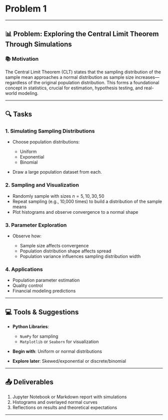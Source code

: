 # Problem 1



---

## 📊 Problem: Exploring the Central Limit Theorem Through Simulations

### 📚 Motivation

The Central Limit Theorem (CLT) states that the sampling distribution of the sample mean approaches a normal distribution as sample size increases—regardless of the original population distribution. This forms a foundational concept in statistics, crucial for estimation, hypothesis testing, and real-world modeling.

---

## 🔍 Tasks

### 1. **Simulating Sampling Distributions**

* Choose population distributions:

  * Uniform
  * Exponential
  * Binomial
* Draw a large population dataset from each.

### 2. **Sampling and Visualization**

* Randomly sample with sizes $n = 5, 10, 30, 50$
* Repeat sampling (e.g., 10,000 times) to build a distribution of the sample means
* Plot histograms and observe convergence to a normal shape

### 3. **Parameter Exploration**

* Observe how:

  * Sample size affects convergence
  * Population distribution shape affects spread
  * Population variance influences sampling distribution width

### 4. **Applications**

* Population parameter estimation
* Quality control
* Financial modeling predictions

---

## 💻 Tools & Suggestions

* **Python Libraries**:

  * `NumPy` for sampling
  * `Matplotlib` or `Seaborn` for visualization
* **Begin with**: Uniform or normal distributions
* **Explore later**: Skewed/exponential or discrete/binomial

---

## 📤 Deliverables

1. Jupyter Notebook or Markdown report with simulations
2. Histograms and overlayed normal curves
3. Reflections on results and theoretical expectations

---


